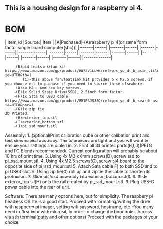 ## This is a housing design for a raspberry pi 4.

   
# BOM
| item_id |Source:| Item |
|A|Puchased|-(A)raspberry pi 4(or same form factor single board computer(sbc))|
|-------|------|
|-------|------|
|-------|------|
|-------|------|
|-------|------|
|-------|------|
|-------|------|
|-------|------|
|-------|------|
|-------|------|
|-------|------|
		
		-(B)pi4 heatsink+fan kit https://www.amazon.com/gp/product/B07ZV1LLWK/ref=ppx_yo_dt_b_asin_title_o00_s00?ie=UTF8&th=1
			(C)-this above fan/heatsink kit provides 6 x M2.5 screws, if you choose not to puchase it you need to source these elsewhere.
		-(D)4x M3 x 6mm hex key screws.
		-(E)1x Solid State Drive(SSD), 2.5inch form factor.
		-(F)1x Sata to USB3 cable https://www.amazon.com/gp/product/B01ESJS36Q/ref=ppx_yo_dt_b_search_asin_title?ie=UTF8&psc=1
		-(G)1x zip tie
	3D Printed:
		-(H)exterior_top.stl
		-(I)exterior_bottom.stl
		-(J)pi_ssd_mount.stl

		
Assembly:
	1. (optional)Print calibration cube or other calibation print and test dimensional accuracy. The tolerances are tight and you will want to ensure your settings are dialed in.
	2. Print all 3d printed parts(H,I,J)(PETG and PC Blends recommended). Current configuration will probably be about 10 hrs of print time.
	3. Using 4x M3  x 6mm screws(D), screw ssd to pi_ssd_mount.stl.
	4. Using 4x M2.5 screws(C), screw pi4 board to the opposite side of pi_ssd_mount.stl
	5. Attach Sata cable(F) to both SSD and to pi USB3 slot.
	6. Using zip tie(G) roll up and zip tie the cable to shorten its protrusion.
	7. Slide pi4/ssd assembly into exterior_bottom.stl(I).
	8. Slide exterior_top.stl(H) onto the rail created by pi_ssd_mount.stl.
	9. Plug USB-C power cable into the rear of unit.
	
Software:
	There are many options here, but for simplicity. The raspbery pi headless OS lite is a good start.
	Proceed with formating/writing the drive with raspberry pi imager, setting wifi password, hostname, etc.
		-You many need to first boot with microsd, in order to change the boot order.
	Access via ssh terminal(putty and other options)
	Proceed with the packages of your choice. 
	
